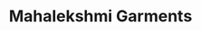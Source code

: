 ---
title: "Mahalekshmi Garments"
url: /thiruvananthapuram/mahalekshmi-garments/
shop: Allgemein
---